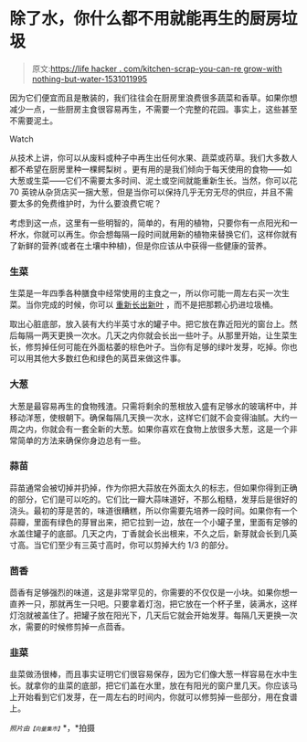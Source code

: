 # 除了水，你什么都不用就能再生的厨房垃圾

> 原文:[https://life hacker . com/kitchen-scrap-you-can-re grow-with nothing-but-water-1531011995](https://lifehacker.com/kitchen-scraps-you-can-regrow-with-nothing-but-water-1531011995)

因为它们便宜而且是散装的，我们往往会在厨房里浪费很多蔬菜和香草。如果你想减少一点，一些厨房主食很容易再生，不需要一个完整的花园。事实上，这些甚至不需要泥土。

Watch

从技术上讲，你可以从废料或种子中再生出任何水果、蔬菜或药草。我们大多数人都不希望在厨房里种一棵鳄梨树 。更有用的是我们倾向于每天使用的食物——如大葱或生菜——它们不需要太多时间、泥土或空间就能重新生长。当然，你可以花 70 英镑从杂货店买一捆大葱，但是当你可以保持几乎无穷无尽的供应，并且不需要太多的免费维护时，为什么要浪费它呢？

考虑到这一点，这里有一些明智的，简单的，有用的植物，只要你有一点阳光和一杯水，你就可以再生。你会想每隔一段时间就用新的植物来替换它们，这样你就有了新鲜的营养(或者在土壤中种植)，但是你应该从中获得一些健康的营养。

### 生菜

生菜是一年四季各种膳食中经常使用的主食之一，所以你可能一周左右买一次生菜。当你完成的时候，你可以 [重新长出新叶](https://lifehacker.com/regrow-fresh-heads-of-romaine-lettuce-from-chopped-down-5992390) ，而不是把那颗心扔进垃圾桶。

取出心脏底部，放入装有大约半英寸水的罐子中。把它放在靠近阳光的窗台上。然后每隔一两天更换一次水。几天之内你就会长出一些叶子。从那里开始，让生菜生长，修剪掉任何可能在外面枯萎的棕色叶子。当你有足够的绿叶发芽，吃掉。你也可以用其他大多数红色和绿色的莴苣来做这件事。

### 大葱

大葱是最容易再生的食物残渣。只需将剩余的葱根放入盛有足够水的玻璃杯中，并移动洋葱，使根朝下。确保每隔几天换一次水，这样它们就不会变得油腻。大约一周之内，你就会有一套全新的大葱。如果你喜欢在食物上放很多大葱，这是一个非常简单的方法来确保你身边总有一些。

### 蒜苗

蒜苗通常会被切掉并扔掉，作为你把大蒜放在外面太久的标志，但如果你得到正确的部分，它们是可以吃的。它们比一瓣大蒜味道好，不那么粗糙，发芽后是很好的浇头。最初的芽是苦的，味道很糟糕，所以你需要先培养一段时间。如果你有一个蒜瓣，里面有绿色的芽冒出来，把它拉到一边，放在一个小罐子里，里面有足够的水盖住罐子的底部。几天之内，丁香就会长出根来，不久之后，新芽就会长到几英寸高。当它们至少有三英寸高时，你可以剪掉大约 1/3 的部分。

### 茴香

茴香有足够强烈的味道，这是非常罕见的，你需要的不仅仅是一小块。如果你想一直养一只，那就再生一只吧。只要拿着灯泡，把它放在一个杯子里，装满水，这样灯泡就被盖住了。把罐子放在阳光下，几天后它就会开始发芽。每隔几天更换一次水，需要的时候修剪掉一点茴香。

### 韭菜

韭菜做汤很棒，而且事实证明它们很容易保存，因为它们像大葱一样容易在水中生长。就拿你的韭菜的底部，把它们盖在水里，放在有阳光的窗户里几天。你应该马上开始看到它们发芽，在一周左右的时间内，你就可以修剪掉一些部分，用在食谱上。

<small>*照片由*</small><small><small>*【向量集市】*</small></small>*，*拍摄